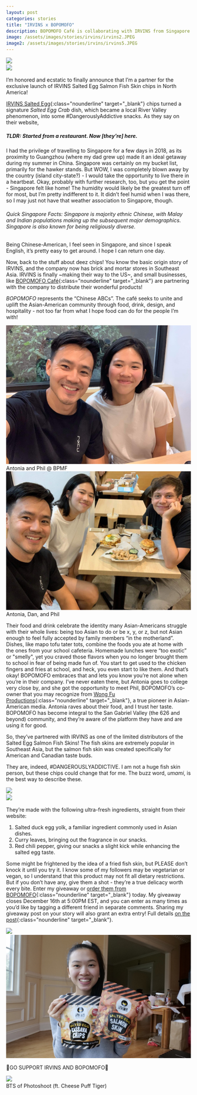 ```yaml
---
layout: post
categories: stories
title: "IRVINS x BOPOMOFO"
description: BOPOMOFO Café is collaborating with IRVINS from Singapore to launch this exclusive Salted Egg Fish Skin product!
image: /assets/images/stories/irvins/irvins2.JPEG
image2: /assets/images/stories/irvins/irvins5.JPEG
---
```

<div class="flex-container">
  <div class="flex-item">
      <img src="{{ page.image2 }}" class="image">
  </div>
  <div class="flex-item">
      <img src="{{ page.image }}" class="image">
  </div>
</div>

I’m honored and ecstatic to finally announce that I’m a partner for the exclusive launch of IRVINS Salted Egg Salmon Fish Skin chips in North America!

[IRVINS Salted Egg](https://eatirvins.com/){:class="nounderline" target="_blank"} chips turned a signature *Salted Egg Crab* dish, which became a local River Valley phenomenon, into some #DangerouslyAddictive snacks. As they say on their website,

##### TLDR: Started from a restaurant. Now [*they’re*] here.

I had the privilege of travelling to Singapore for a few days in 2018, as its proximity to Guangzhou (where my dad grew up) made it an ideal getaway during my summer in China. Singapore was certainly on my bucket list, primarily for the hawker stands. But WOW, I was completely blown away by the country (island city-state?) - I would take the opportunity to live there in a heartbeat. Okay, probably with further research, too, but you get the point - Singapore felt like home! The humidity would likely be the greatest turn off for most, but I’m pretty indifferent to it. It didn’t feel humid when I was there, so I may just not have that weather association to Singapore, though. 

###### Quick Singapore Facts: Singapore is majority ethnic Chinese, with Malay and Indian populations making up the subsequent major demographics. Singapore is also known for being religiously diverse.

Being Chinese-American, I feel seen in Singapore, and since I speak English, it’s pretty easy to get around. I hope I can return one day.

Now, back to the stuff about deez chips! You know the basic origin story of IRVINS, and the company now has brick and mortar stores in Southeast Asia. IRVINS is finally ~making their way to the US~, and small businesses, like [BOPOMOFO Café](https://www.bopomofocafe.com/){:class="nounderline" target="_blank"} are partnering with the company to distribute their wonderful products!

*BOPOMOFO* represents the “Chinese ABCs”. The café seeks to unite and uplift the Asian-American community through food, drink, design, and hospitality - not too far from what I hope food can do for the people I’m with!

<div class="flex-container">
  <div class="flex-item">
      <img src="/assets/images/stories/irvins/antoniaphil.JPG" class="image">
      <div class="flexoverlay">Antonia and Phil @ BPMF</div>
  </div>
  <div class="flex-item">
      <img src="/assets/images/stories/irvins/antoniaphildan.JPG" class="image">
      <div class="flexoverlay">Antonia, Dan, and Phil</div>
  </div>
</div>

Their food and drink celebrate the identity many Asian-Americans struggle with their whole lives: being too Asian to do or be x, y, or z, but not Asian enough to feel fully accepted by family members “in the motherland”. Dishes, like mapo tofu tater tots, combine the foods you ate at home with the ones from your school cafeteria. Homemade lunches were “too exotic” or "smelly", yet you craved those flavors when you no longer brought them to school in fear of being made fun of. You start to get used to the chicken fingers and fries at school, and heck, you even start to like them. And that’s okay! BOPOMOFO embraces that and lets you know you’re not alone when you’re in their company. I’ve never eaten there, but Antonia goes to college very close by, and she got the opportunity to meet Phil, BOPOMOFO’s co-owner that you may recognize from [Wong Fu Productions](https://www.youtube.com/user/WongFuProductions){:class="nounderline" target="_blank"}, a true pioneer in Asian-American media. Antonia raves about their food, and I trust her taste. BOPOMOFO has become integral to the San Gabriel Valley (the 626 and beyond) community, and they’re aware of the platform they have and are using it for good.

So, they’ve partnered with IRVINS as one of the limited distributors of the Salted Egg Salmon Fish Skins! The fish skins are extremely popular in Southeast Asia, but the salmon fish skin was created specifically for American and Canadian taste buds. 

They are, indeed, #DANGEROUSLYADDICTIVE. I am not a huge fish skin person, but these chips could change that for me. The buzz word, *umami*, is the best way to describe these. 

<div class="flex-container">
  <div class="flex-item">
      <img src="/assets/images/stories/irvins/irvins1.JPEG" class="image">
  </div>
  <div class="flex-item">
      <img src="/assets/images/stories/irvins/irvins4.JPEG" class="image">
  </div>
</div>

They’re made with the following ultra-fresh ingredients, straight from their website:
1. Salted duck egg yolk, a familiar ingredient commonly used in Asian dishes.
1. Curry leaves, bringing out the fragrance in our snacks.
1. Red chili pepper, giving our snacks a slight kick while enhancing the salted egg taste.

Some might be frightened by the idea of a fried fish skin, but PLEASE don’t knock it until you try it. I know some of my followers may be vegetarian or vegan, so I understand that this product may not fit all dietary restrictions. But if you don’t have any, give them a shot - they’re a true delicacy worth every bite. Enter my giveaway or [order them from BOPOMOFO](https://www.bopomofocafe.com/market){:class="nounderline" target="_blank"} today. My giveaway closes December 16th at 5:00PM EST, and you can enter as many times as you’d like by tagging a different friend in separate comments. Sharing my giveaway post on your story will also grant an extra entry! Full details [on the post](https://www.instagram.com/carissaeats/){:class="nounderline" target="_blank"}. 

<div class="flex-container">
  <div class="flex-item">
      <img src="/assets/images/stories/irvins/enjoyirvins.JPEG" class="image">
  </div>
  <div class="flex-item">
      <img src="/assets/images/stories/irvins/irvins3.jpg" class="image">
  </div>
</div>

📣GO SUPPORT IRVINS AND BOPOMOFO📣

<div class="singleimagecontainer">
    <img src="/assets/images/stories/irvins/btsirvins.JPEG" class="image">
    <div class="singleimageoverlay">BTS of Photoshoot (ft. Cheese Puff Tiger)</div>    
</div>